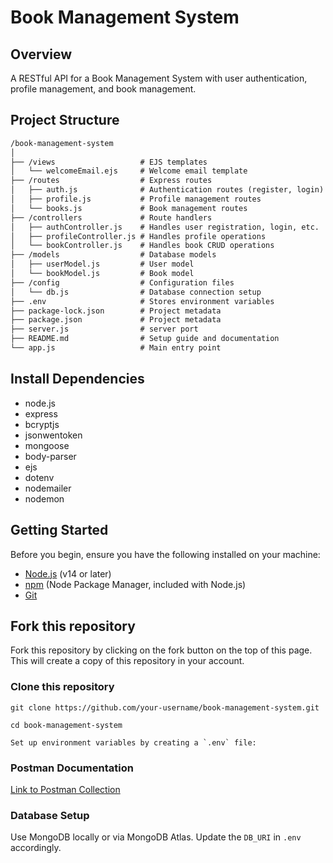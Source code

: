 # Book Management System

## Overview

A RESTful API for a Book Management System with user authentication, profile management, and book management.

## Project Structure

```md
/book-management-system
│
├── /views                   # EJS templates
│   └── welcomeEmail.ejs     # Welcome email template
├── /routes                  # Express routes
│   ├── auth.js              # Authentication routes (register, login)
│   ├── profile.js           # Profile management routes
│   └── books.js             # Book management routes
├── /controllers             # Route handlers
│   ├── authController.js    # Handles user registration, login, etc.
│   ├── profileController.js # Handles profile operations
│   └── bookController.js    # Handles book CRUD operations
├── /models                  # Database models
│   ├── userModel.js         # User model
│   └── bookModel.js         # Book model
├── /config                  # Configuration files
│   └── db.js                # Database connection setup
├── .env                     # Stores environment variables
├── package-lock.json        # Project metadata
├── package.json             # Project metadata
├── server.js                # server port
├── README.md                # Setup guide and documentation
└── app.js                   # Main entry point
```

## Install Dependencies

- node.js
- express
- bcryptjs
- jsonwentoken
- mongoose
- body-parser
- ejs
- dotenv
- nodemailer
- nodemon

## Getting Started

Before you begin, ensure you have the following installed on your machine:

- [Node.js](https://nodejs.org/) (v14 or later)
- [npm](https://www.npmjs.com/) (Node Package Manager, included with Node.js)
- [Git](https://git-scm.com/)

## Fork this repository

Fork this repository by clicking on the fork button on the top of this page.
This will create a copy of this repository in your account.

### Clone this repository

```git
git clone https://github.com/your-username/book-management-system.git 

cd book-management-system

Set up environment variables by creating a `.env` file:
```

### Postman Documentation

[Link to Postman Collection](#)

### Database Setup

Use MongoDB locally or via MongoDB Atlas. Update the `DB_URI` in `.env` accordingly.
